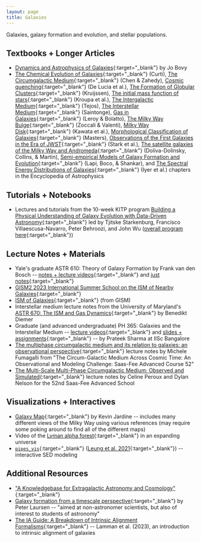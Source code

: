 ```yaml
---
layout: page
title: Galaxies
---
```


Galaxies, galaxy formation and evolution, and stellar populations.

## Textbooks + Longer Articles
- [Dynamics and Astrophysics of Galaxies](https://galaxiesbook.org){:target="_blank"} by Jo Bovy
- [The Chemical Evolution of Galaxies](https://arxiv.org/abs/2504.08933){:target="_blank"} (Curti), [The Circumgalactic Medium](https://arxiv.org/abs/2412.10579){:target="_blank"} (Chen & Zahedy), [Cosmic quenching](https://arxiv.org/abs/2502.01724){:target="_blank"} (De Lucia et al.), [The Formation of Globular Clusters](https://arxiv.org/abs/2501.16438){:target="_blank"} (Kruijssen), [The initial mass function of stars](https://arxiv.org/abs/2410.07311){:target="_blank"} (Kroupa et al.), [The Intergalactic Medium](https://arxiv.org/abs/2504.12539){:target="_blank"} (Tejos), [The Interstellar Medium](https://arxiv.org/abs/2504.01410){:target="_blank"} (Saintonge), [Gas in Galaxies](https://arxiv.org/abs/2504.08103){:target="_blank"} (Leroy & Bolatto), [The Milky Way Bulge](https://arxiv.org/abs/2412.01607){:target="_blank"} (Zoccali & Valenti), [Milky Way Disk](https://arxiv.org/abs/2412.12252){:target="_blank"} (Kawata et al.), [Morphological Classification of Galaxies](https://arxiv.org/abs/2502.09610){:target="_blank"} (Masters), [Observations of the First Galaxies in the Era of JWST](https://arxiv.org/abs/2501.17078){:target="_blank"} (Stark et al.), [The satellite galaxies of the Milky Way and Andromeda](https://arxiv.org/abs/2502.06948){:target="_blank"} (Doliva-Dolinsky, Collins, & Martin), [Semi-empirical Models of Galaxy Formation and Evolution](https://arxiv.org/abs/2502.12764){:target="_blank"} (Lapi, Boco, & Shankar), and [The Spectral Energy Distributions of Galaxies](https://arxiv.org/abs/2502.17680){:target="_blank"} (Iyer et al.) chapters in the Encyclopedia of Astrophysics

## Tutorials + Notebooks
- Lectures and tutorials from the 10-week KITP program [Building a Physical Understanding of Galaxy Evolution with Data-Driven Astronomy](https://github.com/DataDrivenGalaxyEvolution/galevo23-tutorials){:target="_blank"} led by Tjitske Starkenburg, Francisco Villaescusa-Navarro, Peter Behroozi, and John Wu ([overall program here](https://datadrivengalaxyevolution.github.io){:target="_blank"})

## Lecture Notes + Materials
- Yale's graduate ASTR 610: Theory of Galaxy Formation by Frank van den Bosch -- [notes + lecture videos](https://campuspress.yale.edu/astro610/){:target="_blank"} and [just notes](http://www.astro.yale.edu/vdbosch/Theory_of_Galaxy_Formation.pdf){:target="_blank"}
- [GISM2 2023 International Summer School on the ISM of Nearby Galaxies](https://ismgalaxies2023.sciencesconf.org/resource/page/id/5){:target="_blank"}
- [ISM of Galaxies](https://www.youtube.com/channel/UCT4ciux-qUqo9XmOTw4FNPw){:target="_blank"} (from GISM)
- Interstellar medium lecture notes from the University of Maryland's [ASTR 670: The ISM and Gas Dynamics](http://www.benediktdiemer.com/wp-content/uploads/astr670_ism_notes.pdf){:target="_blank"} by Benedikt Diemer
- Graduate (and advanced undergraduate) PH 365: Galaxies and the Interstellar Medium -- [lecture videos](https://www.youtube.com/playlist?list=PLJxtWIpdsZWqUNY4pPT3KtR1rB6GaWkRw){:target="_blank"} and [slides + assignments](https://indianinstituteofscience-my.sharepoint.com/personal/prateek_iisc_ac_in/_layouts/15/onedrive.aspx?id=%2Fpersonal%2Fprateek%5Fiisc%5Fac%5Fin%2FDocuments%2FTeachingFiles%2FGalaxiesAndISM2023%2D24&ga=1){:target="_blank"} -- by Prateek Sharma at IISc Bangalore
- [The multiphase circumgalactic medium and its relation to galaxies: an observational perspective](https://arxiv.org/abs/2409.00174){:target="_blank"} lecture notes by Michele Fumagalli from "The Circum-Galactic Medium Across Cosmic Time: An Observational and Modeling Challenge: Saas-Fee Advanced Course 52"
- [The Multi-Scale Multi-Phase Circumgalactic Medium: Observed and Simulated](https://arxiv.org/abs/2411.07988){:target="_blank"} lecture notes by Celine Peroux and Dylan Nelson for the 52nd Saas-Fee Advanced School

## Visualizations + Interactives
- [Galaxy Map](http://galaxymap.org){:target="_blank"} by Kevin Jardine -- includes many different views of the Milky Way using various references (may require some poking around to find all of the different maps)
- Video of the [Lyman alpha forest](https://www.youtube.com/watch?v=6Bn7Ka0Tjjw){:target="_blank"} in an expanding universe
- [`pipes_vis`](https://github.com/HinLeung622/pipes_vis){:target="_blank"} ([Leung et al. 2021](https://iopscience.iop.org/article/10.3847/2515-5172/ac1680){:target="_blank"}) -- interactive SED modeling

## Additional Resources
- ["A Knowledgebase for Extragalactic Astronomy and Cosmology"](https://ned.ipac.caltech.edu/level5/index.html){:target="_blank"}
- [Galaxy formation from a timescale perspective](https://arxiv.org/abs/2309.02486){:target="_blank"} by Peter Laursen -- "aimed at non-astronomer scientists, but also of interest to students of astronomy"
- [The IA Guide: A Breakdown of Intrinsic Alignment Formalisms](https://arxiv.org/abs/2309.08605){:target="_blank"} -- Lamman et al. (2023), an introduction to intrinsic alignment of galaxies
